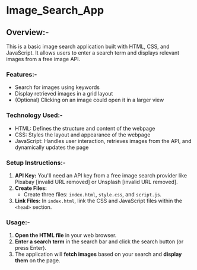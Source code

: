 # Image_Search_App

## Overview:-

This is a basic image search application built with HTML, CSS, and JavaScript. It allows users to enter a search term and displays relevant images from a free image API.

### Features:-

* Search for images using keywords
* Display retrieved images in a grid layout
* (Optional) Clicking on an image could open it in a larger view

### Technology Used:-

* HTML: Defines the structure and content of the webpage
* CSS: Styles the layout and appearance of the webpage
* JavaScript: Handles user interaction, retrieves images from the API, and dynamically updates the page

### Setup Instructions:-

1. **API Key:** You'll need an API key from a free image search provider like Pixabay [invalid URL removed] or Unsplash [invalid URL removed]. 
2. **Create Files:**
    * Create three files: `index.html`, `style.css`, and `script.js`.
3. **Link Files:** In `index.html`, link the CSS and JavaScript files within the `<head>` section.


### Usage:-

1. **Open the HTML file** in your web browser.
2. **Enter a search term** in the search bar and click the search button (or press Enter).
3. The application will **fetch images** based on your search and **display them** on the page.

